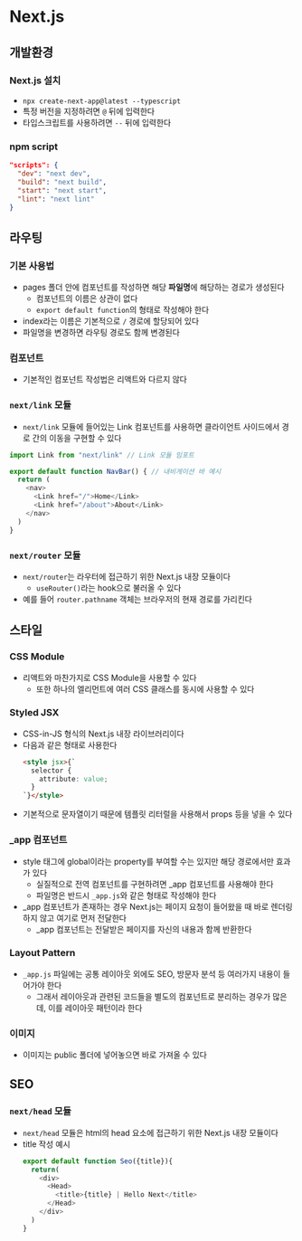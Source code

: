 # Next.js
## 개발환경
### Next.js 설치
- `npx create-next-app@latest --typescript`
- 특정 버전을 지정하려면 `@` 뒤에 입력한다
- 타입스크립트를 사용하려면 `--` 뒤에 입력한다

### npm script
```json
"scripts": {
  "dev": "next dev",
  "build": "next build",
  "start": "next start",
  "lint": "next lint"
}
```

## 라우팅
### 기본 사용법
- pages 폴더 안에 컴포넌트를 작성하면 해당 **파일명**에 해당하는 경로가 생성된다
  - 컴포넌트의 이름은 상관이 없다
  - `export default function`의 형태로 작성해야 한다
- index라는 이름은 기본적으로 `/` 경로에 할당되어 있다
- 파일명을 변경하면 라우팅 경로도 함께 변경된다

### 컴포넌트
- 기본적인 컴포넌트 작성법은 리액트와 다르지 않다

### `next/link` 모듈
- `next/link` 모듈에 들어있는 Link 컴포넌트를 사용하면 클라이언트 사이드에서 경로 간의 이동을 구현할 수 있다
```javascript
import Link from "next/link" // Link 모듈 임포트

export default function NavBar() { // 내비게이션 바 예시
  return (
    <nav>
      <Link href="/">Home</Link>
      <Link href="/about">About</Link>
    </nav>
  )
}
```

### `next/router` 모듈
- `next/router`는 라우터에 접근하기 위한 Next.js 내장 모듈이다
  - `useRouter()`라는 hook으로 불러올 수 있다
- 예를 들어 `router.pathname` 객체는 브라우저의 현재 경로를 가리킨다

## 스타일
### CSS Module
- 리액트와 마찬가지로 CSS Module을 사용할 수 있다
  - 또한 하나의 엘리먼트에 여러 CSS 클래스를 동시에 사용할 수 있다

### Styled JSX
- CSS-in-JS 형식의 Next.js 내장 라이브러리이다
- 다음과 같은 형태로 사용한다
  ```html
  <style jsx>{`
    selector {
      attribute: value;
    }
  `}</style>
  ```
- 기본적으로 문자열이기 때문에 템플릿 리터럴을 사용해서 props 등을 넣을 수 있다

### _app 컴포넌트
- style 태그에 global이라는 property를 부여할 수는 있지만 해당 경로에서만 효과가 있다
  - 실질적으로 전역 컴포넌트를 구현하려면 _app 컴포넌트를 사용해야 한다
  - 파일명은 반드시 `_app.js`와 같은 형태로 작성해야 한다
- _app 컴포넌트가 존재하는 경우 Next.js는 페이지 요청이 들어왔을 때 바로 렌더링 하지 않고 여기로 먼저 전달한다
  - _app 컴포넌트는 전달받은 페이지를 자신의 내용과 함께 반환한다

### Layout Pattern
- `_app.js` 파일에는 공통 레이아웃 외에도 SEO, 방문자 분석 등 여러가지 내용이 들어가야 한다
  - 그래서 레이아웃과 관련된 코드들을 별도의 컴포넌트로 분리하는 경우가 많은데, 이를 레이아웃 패턴이라 한다

### 이미지
- 이미지는 public 폴더에 넣어놓으면 바로 가져올 수 있다

## SEO
### `next/head` 모듈
- `next/head` 모듈은 html의 head 요소에 접근하기 위한 Next.js 내장 모듈이다
- title 작성 예시
  ```javascript
  export default function Seo({title}){
    return(
      <div>
        <Head>
          <title>{title} | Hello Next</title>
        </Head>
      </div>
    )
  }
  ```